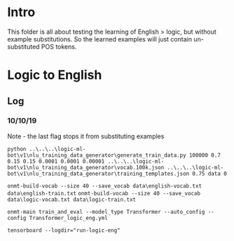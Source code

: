 # Intro
This folder is all about testing the learning of English > logic, but without example substitutions. So the learned examples will just contain un-substituted POS tokens.

# Logic to English
## Log
### 10/10/19
Note - the last flag stops it from substituting examples

`python ..\..\..\logic-ml-bot\v1\nlu_training_data_generator\generate_train_data.py 100000 0.7 0.15 0.15 0.0001 0.0001 0.00001 ..\..\..\logic-ml-bot\v1\nlu_training_data_generator\vocab.100k.json ..\..\..\logic-ml-bot\v1\nlu_training_data_generator\training_templates.json 0.75 data 0`

`onmt-build-vocab --size 40 --save_vocab data\english-vocab.txt data\english-train.txt`
`onmt-build-vocab --size 40 --save_vocab data\logic-vocab.txt data\logic-train.txt`

`onmt-main train_and_eval --model_type Transformer --auto_config --config Transformer_logic_eng.yml`

`tensorboard --logdir="run-logic-eng"`
